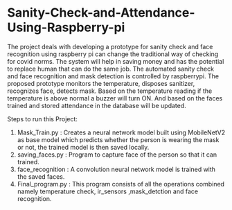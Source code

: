 # Sanity-Check-and-Attendance-Using-Raspberry-pi


The project deals with developing a prototype for sanity check and face recognition using
raspberry pi can change the traditional way of checking for covid norms. The system will help in
saving money and has the potential to replace human that can do the same job. 
The automated sanity check and face recognition and mask detection is controlled by raspberrypi. 
The proposed prototype monitors the temperature, disposes sanitizer, recognizes face, detects mask. Based on the temperature reading if the temperature is above normal a
buzzer will turn ON. And based on the faces trained and stored attendance in the database will be updated.

Steps to run this Project:

1. Mask_Train.py : Creates a neural network model built using MobileNetV2 as base model which predicts whether the person is wearing the mask or not, the trained model is then saved locally.
2. saving_faces.py : Program to capture face of the person so that it can trained.
3. face_recognition : A convolution neural network model is trained with the saved faces.
4. Final_program.py : This program consists of all the operations combined namely temperature check, ir_sensors ,mask_detction and face recognition. 
